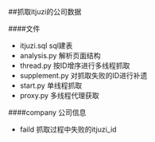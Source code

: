 ##抓取itjuzi的公司数据

####文件

* itjuzi.sql    sql建表
* analysis.py   解析页面结构
* thread.py     按ID增序进行多线程抓取
* supplement.py 对抓取失败的ID进行补遗
* start.py      单线程抓取
* proxy.py      多线程代理获取

####company 公司信息
* faild 抓取过程中失败的itjuzi_id
